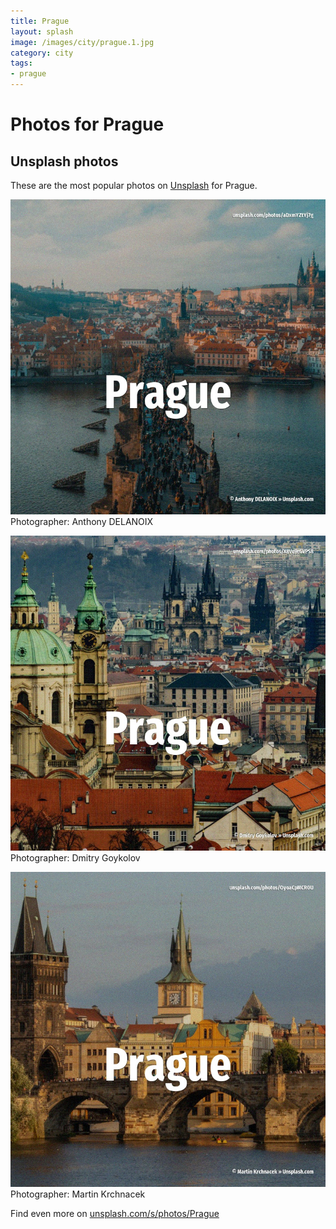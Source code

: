 ```yaml
---
title: Prague
layout: splash
image: /images/city/prague.1.jpg
category: city
tags:
- prague
---
```

# Photos for Prague
 
## Unsplash photos
These are the most popular photos on [Unsplash](https://unsplash.com) for Prague.
 
![Prague](/images/city/prague.1.jpg)
Photographer:  Anthony DELANOIX
 
![Prague](/images/city/prague.2.jpg)
Photographer:  Dmitry Goykolov
 
![Prague](/images/city/prague.3.jpg)
Photographer:  Martin Krchnacek
 
Find even more on [unsplash.com/s/photos/Prague](https://unsplash.com/s/photos/Prague)
 
